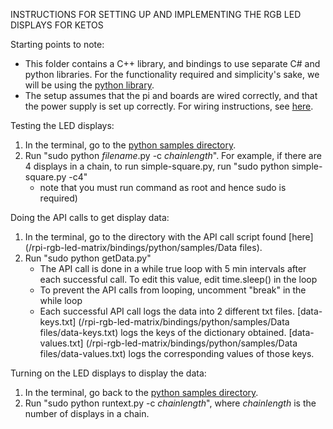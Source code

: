 INSTRUCTIONS FOR SETTING UP AND IMPLEMENTING THE RGB LED DISPLAYS FOR KETOS

Starting points to note:
- This folder contains a C++ library, and bindings to use separate C# and python libraries. For the functionality required and simplicity's sake, we will be using the [python library](rpi-rgb-led-matrix/bindings/python).
- The setup assumes that the pi and boards are wired correctly, and that the power supply is set up correctly. For wiring instructions, see [here](/rpi-rgb-led-matrix/blob/master/wiring.md).

Testing the LED displays:
1. In the terminal, go to the [python samples directory](/rpi-rgb-led-matrix/bindings/python/samples).
2. Run "sudo python _filename_.py -c _chainlength_". For example, if there are 4 displays in a chain, to run simple-square.py, run "sudo python simple-square.py -c4"
   - note that you must run command as root and hence sudo is required)

Doing the API calls to get display data:
1. In the terminal, go to the directory with the API call script found [here] (/rpi-rgb-led-matrix/bindings/python/samples/Data files).
2. Run "sudo python getData.py"
   - The API call is done in a while true loop with 5 min intervals after each successful call. To edit this value, edit time.sleep() in the loop
   - To prevent the API calls from looping, uncomment "break" in the while loop
   - Each successful API call logs the data into 2 different txt files. [data-keys.txt] (/rpi-rgb-led-matrix/bindings/python/samples/Data files/data-keys.txt) logs the keys of the dictionary obtained. [data-values.txt] (/rpi-rgb-led-matrix/bindings/python/samples/Data files/data-values.txt) logs the corresponding values of those keys.

Turning on the LED displays to display the data:
1. In the terminal, go back to the [python samples directory](/rpi-rgb-led-matrix/bindings/python/samples).
2. Run "sudo python runtext.py -c _chainlength_", where _chainlength_ is the number of displays in a chain.
